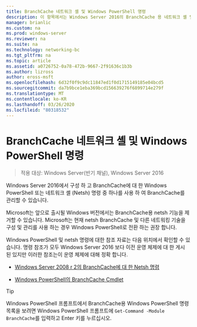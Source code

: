 ```yaml
---
title: BranchCache 네트워크 셸 및 Windows PowerShell 명령
description: 이 항목에서는 Windows Server 2016의 BranchCache 용 네트워크 셸 및 Windows PowerShell 명령 참조 리소스에 대 한 링크를 제공
manager: brianlic
ms.custom: na
ms.prod: windows-server
ms.reviewer: na
ms.suite: na
ms.technology: networking-bc
ms.tgt_pltfrm: na
ms.topic: article
ms.assetid: a0726752-0a78-472b-9667-2f91636c1b3b
ms.author: lizross
author: eross-msft
ms.openlocfilehash: 6d32f0f9c9dc11847ed1f0d1715149185e04bcd5
ms.sourcegitcommit: da7b9bce1eba369bcd156639276f6899714e279f
ms.translationtype: MT
ms.contentlocale: ko-KR
ms.lasthandoff: 03/26/2020
ms.locfileid: "80318532"
---
```

# <a name="branchcache-network-shell-and-windows-powershell-commands"></a>BranchCache 네트워크 셸 및 Windows PowerShell 명령

>적용 대상: Windows Server(반기 채널), Windows Server 2016

Windows Server 2016에서 구성 하 고 BranchCache에 대 한 Windows PowerShell 또는 네트워크 셸 (Netsh) 명령 중 하나를 사용 하 여 BranchCache를 관리할 수 있습니다.  
  
Microsoft는 앞으로 출시될 Windows 버전에서는 BranchCache용 netsh 기능을 제거할 수 있습니다. Microsoft는 현재 netsh BranchCache 및 다른 네트워킹 기술을 구성 및 관리를 사용 하는 경우 Windows PowerShell로 전환 하는 권장 합니다.  
  
Windows PowerShell 및 netsh 명령에 대한 참조 자료는 다음 위치에서 확인할 수 있습니다. 명령 참조가 모두 Windows Server 2016 보다 이전 운영 체제에 대 한 게시 된 있지만 이러한 참조는이 운영 체제에 대해 정확 합니다.  
  
-   [Windows Server 2008 r 2의 BranchCache에 대 한 Netsh 명령](https://technet.microsoft.com/library/dd979561(v=ws.10))  
  
-   [Windows PowerShell의 BranchCache Cmdlet](https://docs.microsoft.com/powershell/module/branchcache/?view=win10-ps)
  
> [!TIP]  
> Windows PowerShell 프롬프트에서 BranchCache용 Windows PowerShell 명령 목록을 보려면 Windows PowerShell 프롬프트에 `Get-Command -Module BranchCache`를 입력하고 Enter 키를 누르십시오.  
  



